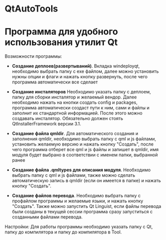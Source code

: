 # QtAutoTools

# Программа для удобного использования утилит Qt

Возможности программы:

- **Создание деплоев(развертываний)**.  Вкладка windeployqt, необходимо выбрать папку с exe файлом, далее можно установить нужны опции и флаги и нажать кнопку развернуть, после чего программа автоматически все сделает

- **Создание инсталяторов** Необходимо указать папку с деплоем, папку для сборки инсталятор и желаемый вендор. Далее необходимо нажать на кнопки создать config и packages, программа автоматически создаст пути к ним, сами и файлы и заполнит их стандартной информацией. После этого можно создавать инсталятор. Обязательно должен стоять QtInstallerFramework версии 3.1.

- **Создание файла qmldir**. Для автоматического создания и заполнения qmldir, необходимо выбрать папку с qml и js файлами, установить желаемую версию и нажать кнопку "Создать", после чего программа отберет все qml и js файлы и запишет в qmldir, имя модуля будет выбрано в соответствии с именем папки, выбранной ранее

- **Создание файла .qmltypes для описания модуля**. Необходимо выбрать папку с qml и js файлами, также можно сделать автоматическую запись в qmldir (если он имеется в папке) и нажать
  кнопку "Создать".

- **Создание файлов перевода**. Необходимо выбрать папку с профайлом программы и желаемые языки, и нажать кнопку "Создать". Также можно запустить Qt Linguist, если файлы перевода были созданы в текущей сессии программа сразу запуститься с созданными файлами перевода.

  
Настройки: Для работы программы необходимо указать папку с Qt, папку до компилятора и папку до компилятора в Tool. 
